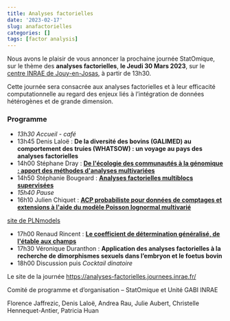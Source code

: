 ```yaml
---
title: Analyses factorielles
date: '2023-02-17'
slug: anafactorielles
categories: []
tags: [factor analysis]
---
```


Nous avons le plaisir de vous annoncer la prochaine journée StatOmique, sur le thème des **analyses factorielles**, **le Jeudi 30 Mars 2023**, sur le [centre INRAE de Jouy-en-Josas](https://www.inrae.fr/centres/ile-france-jouy-josas-antony), à partir de 13h30.

Cette journée sera consacrée aux analyses factorielles et à leur efficacité computationnelle au regard des enjeux liés à l’intégration de données hétérogènes et de grande dimension.

### Programme

- _13h30_ _Accueil - café_
- 13h45 Denis Laloë : **De la diversité des bovins (GALIMED) au comportement des truies (WHATSOW) : un voyage au pays des analyses factorielles**
- 14h00 Stéphane Dray : [**De l'écologie des communautés à la génomique : apport des méthodes d'analyses multivariées**](../../../../media/2023mars/02-pres-SDray.pdf)
- 14h50 Stéphanie Bougeard   : [**Analyses factorielles multiblocs supervisées**](../../../../media/2023mars/03-Bougeard-Inrae23.pdf) 
- _15h40_ _Pause_ 
- 16h10 Julien Chiquet : [**ACP probabiliste pour données de comptages et extensions à l'aide du modèle Poisson lognormal multivarié**](https://pln-team.github.io/slideshow/) 

[site de PLNmodels](https://pln-team.github.io/PLNmodels/)
- 17h00 Renaud Rincent : [**Le coefficient de détermination généralisé, de l'étable aux champs**](../../../../media/2023mars/05-RRincentCDgeneralise.pptx) 
- 17h30 Véronique Duranthon : **Application des analyses factorielles à la recherche de dimorphismes sexuels dans l’embryon et le foetus bovin** 
- 18h00 Discussion puis _Cocktail dinatoire_ 

Le site de la journée https://analyses-factorielles.journees.inrae.fr/

Comité de programme et d’organisation – StatOmique et Unité GABI INRAE

Florence Jaffrezic, Denis Laloë, Andrea Rau, Julie Aubert, Christelle Hennequet-Antier, Patricia Huan

